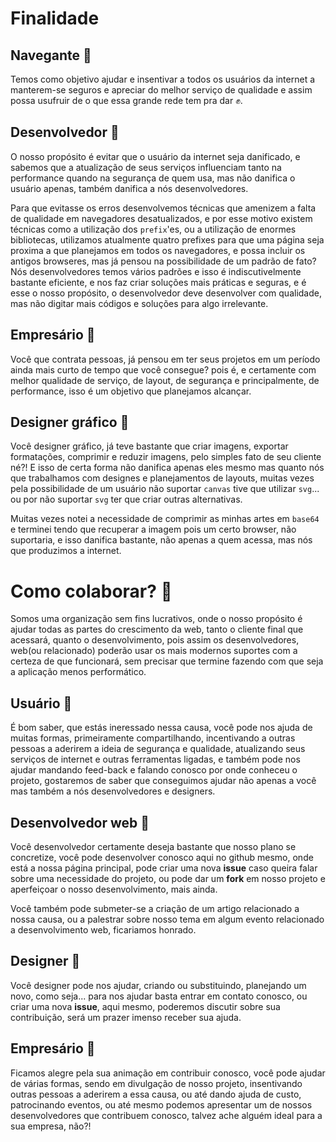 # Finalidade
## Navegante 🤘

Temos como objetivo ajudar e insentivar a todos os usuários da internet a manterem-se seguros
e apreciar do melhor serviço de qualidade e assim possa usufruir de o que essa grande rede tem pra dar  ✊.

## Desenvolvedor 🤘

O nosso propósito é evitar que o usuário da internet seja danificado, e sabemos que a atualização de seus serviços influenciam
tanto na performance quando na segurança de quem usa, mas não danifica o usuário apenas, também danifica a nós desenvolvedores.

Para que evitasse os erros desenvolvemos técnicas que amenizem a falta de qualidade em navegadores desatualizados, e por esse motivo
existem técnicas como a utilização dos `prefix`'es, ou a utilização de enormes bibliotecas, utilizamos atualmente quatro prefixes para
que uma página seja proxima a que planejamos em todos os navegadores, e possa incluir os antigos browseres, mas já pensou na possibilidade
de um padrão de fato? Nós desenvolvedores temos vários padrões e isso é indiscutivelmente bastante eficiente, e nos faz criar soluções mais 
práticas e seguras, e é esse o nosso propósito, o desenvolvedor deve desenvolver com qualidade, mas não digitar mais códigos e soluções
para algo irrelevante.

## Empresário 🤘

Você que contrata pessoas, já pensou em ter seus projetos em um período ainda mais curto de tempo que você consegue? pois é, e certamente
com melhor qualidade de serviço, de layout, de segurança e principalmente, de performance, isso é um objetivo que planejamos alcançar.


## Designer gráfico 🤘

Você designer gráfico, já teve bastante que criar imagens, exportar formatações, comprimir e reduzir imagens, pelo simples fato de seu 
cliente né?! E isso de certa forma não danifica apenas eles mesmo mas quanto nós que trabalhamos com designes e planejamentos de layouts,
muitas vezes pela possibilidade de um usuário não suportar `canvas` tive que utilizar `svg`... ou por não suportar `svg` ter que criar outras
alternativas.

Muitas vezes notei a necessidade de comprimir as minhas artes em `base64` e terminei tendo que recuperar a imagem pois um certo browser,
não suportaria, e isso danifica bastante, não apenas a quem acessa, mas nós que produzimos a internet.

# Como colaborar? 👊 

Somos uma organização sem fins lucrativos, onde o nosso propósito é ajudar todas as partes do crescimento da web,
tanto o cliente final que acessará, quanto o desenvolvimento, pois assim os desenvolvedores, web(ou relacionado)
poderão usar os mais modernos suportes com a certeza de que funcionará, sem precisar que termine fazendo com que
seja a aplicação menos performático.

## Usuário 👊 

É bom saber, que estás ineressado nessa causa, você pode nos ajuda de muitas formas, primeiramente compartilhando, incentivando a outras pessoas a aderirem a ideia de segurança e qualidade, atualizando seus serviços de internet e outras ferramentas ligadas, e também pode nos ajudar mandando feed-back e falando conosco por onde conheceu o projeto, gostaremos de saber que conseguimos ajudar não apenas a você mas também a nós desenvolvedores e designers.

## Desenvolvedor web 👊 

Você desenvolvedor certamente deseja bastante que nosso plano se concretize, você pode desenvolver conosco aqui no github mesmo, onde está a nossa página principal, pode criar uma nova **issue** caso queira falar sobre uma necessidade do projeto, ou pode dar um **fork** em nosso projeto e aperfeiçoar o nosso desenvolvimento, mais ainda.

Você também pode submeter-se a criação de um artigo relacionado a nossa causa, ou a palestrar sobre nosso tema em algum evento relacionado a desenvolvimento web, ficariamos honrado.

## Designer 👊 

Você designer pode nos ajudar, criando ou substituindo, planejando um novo, como seja... para nos ajudar basta entrar em contato conosco, ou criar uma nova **issue**, aqui mesmo, poderemos discutir sobre sua contribuição, será um prazer imenso receber sua ajuda.

## Empresário 👊 

Ficamos alegre pela sua animação em contribuir conosco, você pode ajudar de várias formas, sendo em divulgação de nosso projeto, insentivando outras pessoas a aderirem a essa causa, ou até dando ajuda de custo, patrocinando eventos, ou até mesmo podemos apresentar um de nossos desenvolvedores que contribuem conosco, talvez ache alguém ideal para a sua empresa, não?!
